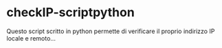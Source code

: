 # checkIP-scriptpython
Questo script scritto in python permette di verificare il proprio indirizzo IP locale e remoto...
